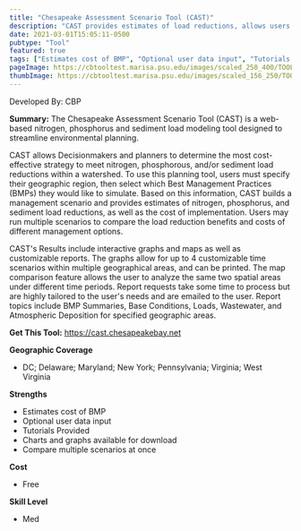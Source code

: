 ```yaml
---
title: "Chesapeake Assessment Scenario Tool (CAST)"
description: "CAST provides estimates of load reductions, allows users to understand which BMPs provide the greatest load reduction benefit, the extent to which these BMPs can be implemented, and the cost of these BMPs."
date: 2021-03-01T15:05:11-0500
pubtype: "Tool"
featured: true
tags: ["Estimates cost of BMP", "Optional user data input", "Tutorials Provided", "Charts and graphs available for download", "Compare multiple scenarios at once"]
pageImage: https://cbtooltest.marisa.psu.edu/images/scaled_250_400/TOOLID_47.0_ScreenCapture-1.png
thumbImage: https://cbtooltest.marisa.psu.edu/images/scaled_156_250/TOOLID_47.0_ScreenCapture-1.png
---
```

Developed By: CBP

**Summary:** The Chesapeake Assessment Scenario Tool (CAST) is a web-based nitrogen, phosphorus and sediment load modeling tool designed to streamline environmental planning. 

CAST allows Decisionmakers and planners to determine the most cost-effective strategy to meet nitrogen, phosphorous, and/or sediment load reductions within a watershed. To use this planning tool, users must specify their geographic region, then select which Best Management Practices (BMPs) they would like to simulate. Based on this information, CAST builds a management scenario and provides estimates of nitrogen, phosphorus, and sediment load reductions, as well as the cost of implementation. Users may run multiple scenarios to compare the load reduction benefits and costs of different management options. 

CAST's Results include interactive graphs and maps as well as customizable reports. The graphs allow for up to 4 customizable time scenarios within multiple geographical areas, and can be printed. The map comparison feature allows the user to analyze the same two spatial areas under different time periods. Report requests take some time to process but are highly tailored to the user's needs and are emailed to the user. Report topics include BMP Summaries, Base Conditions, Loads, Wastewater, and Atmospheric Deposition for specified geographic areas.


__**Get This Tool:**__ https://cast.chesapeakebay.net


__**Geographic Coverage**__
- DC; Delaware; Maryland; New York; Pennsylvania; Virginia; West Virginia

__**Strengths**__
-  Estimates cost of BMP
-   Optional user data input
-   Tutorials Provided
-   Charts and graphs available for download
-   Compare multiple scenarios at once

__**Cost**__
- Free

__**Skill Level**__
- Med
